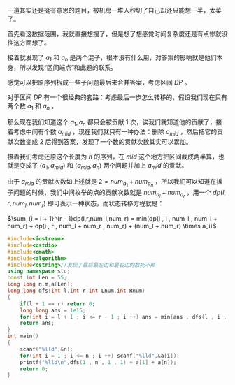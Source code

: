 一道其实还是挺有意思的题目，被机房一堆人秒切了自己却还只能想一半，太菜了。        

首先看这数据范围，我就直接想搜了，但是想了想感觉时间复杂度还是有点惨就没往这方面想了。      

接着就发现了 $a_1$ 和 $a_n$ 是两个混子，根本没有什么用，对答案的影响就是他们本身，所以发现“区间端点”和此题的联系。      

感觉可以把原序列拆成一些子问题最后来合并答案，考虑区间 $DP$ 。    

对于区间 $DP$ 有一个很经典的套路：考虑最后一步怎么转移的，假设我们现在只有两个数 $a_1$ 和 $a_n$ 。      

那么现在我们知道这个 $a_1,a_n$ 都只会被贡献 $1$ 次，诶我们就知道他的贡献了，接着考虑中间有个数 $a_{mid}$ ，现在我们就只有一种办法：删除 $a_{mid}$ ，然后把它的贡献次数变成 $2$ 后得到答案，发现了一个数的贡献次数其实可以累加。     

接着我们考虑还原这个长度为 $n$ 的序列，在 $mid$ 这个地方把区间截成两半算，也就是变成了 $(a_1 , a_{mid})$ 和 $(a_{mid} , a_n)$ 两个问题并加上 $a_mid$ 的贡献。      

由于 $a_{mid}$ 的贡献次数如上述就是 $2 = num_{a_1} + num_{a_n}$ ，所以我们可以知道在拆子问题的时候，我们中间枚举的点的贡献次数就是 $num_{a_l} + num_{a_r}$ ，用一个 $dp(l,r,num_l,num_r)$ 即可表示一种状态，而状态转移方程就是：      

$\sum_{i = l + 1}^{r - 1}dp(l,r,num_l,num_r) = min(dp(l , i , num_l , num_l + num_r) + dp(i , r , num_l + num_r , num_r) + (num_l + num_r) \times a_i)$      

```cpp
#include<iostream>
#include<cstdio>
#include<cmath>
#include<algorithm>
#include<cstring>//发现了最后最左边和最右边的数死不掉 
using namespace std;
const int Len = 55;
long long n,m,a[Len];
long long dfs(int l,int r,int Lnum,int Rnum)
{
	if(l + 1 == r) return 0;
	long long ans = 1e15;
	for(int i = l + 1 ; i <= r - 1 ; i ++) ans = min(ans , dfs(l , i , Lnum , Rnum + Lnum) + dfs(i , r , Lnum + Rnum , Rnum) + a[i] * (Lnum + Rnum));	
	return ans;
} 
int main()
{
	scanf("%lld",&n);
	for(int i = 1 ; i <= n ; i ++) scanf("%lld",&a[i]);
	printf("%lld\n",dfs(1 , n , 1 , 1) + a[1] + a[n]);
	return 0;
}
```